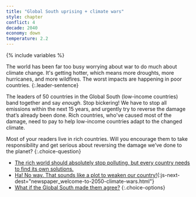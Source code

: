 ```yaml
---
title: "Global South uprising + climate wars"
style: chapter
conflict: 4
decade: 2040
economy: down
temperature: 2.2
---
```


{% include variables %}

The world has been far too busy worrying about war to do much about climate change. It's getting hotter, which means more droughts, more hurricanes, and more wildfires. The worst impacts are happening in poor countries.
{:.leader-sentence}

The leaders of 50 countries in the Global South (low-income countries) band together and say *enough*. Stop bickering! We have to stop all emissions within the next 15&nbsp;years, and urgently try to reverse the damage that’s already been done. Rich countries, who've caused most of the damage, need to pay to help low-income countries adapt to the changed climate.

Most of your readers live in rich countries. Will you encourage them to take responsibility and get serious about reversing the damage we’ve done to the planet?
{:.choice-question}

- [The rich world should absolutely stop polluting, but every country needs to find its own solutions.](chapter_patchwork-of-solutions.html)
- [Ha! No way. That sounds like a plot to weaken our country!](part-page_2050.html){:js-next-dest="newspaper_welcome-to-2050-climate-wars.html"}
- [What if the Global South made them agree?](chapter_global-south-strike.html)
{:.choice-options}
